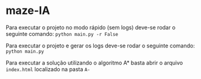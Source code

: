 # maze-IA
Para executar o projeto no modo rápido (sem logs) deve-se rodar o seguinte comando: 
`python main.py -r False`

Para executar o projeto e gerar os logs deve-se rodar o seguinte comando: 
`python main.py`

Para executar a solução utilizando o algoritmo A* basta abrir o arquivo `index.html` localizado na pasta `A-`
